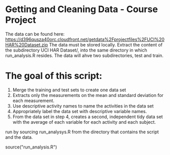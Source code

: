 # Getting and Cleaning Data - Course Project 

The data can be found here: https://d396qusza40orc.cloudfront.net/getdata%2Fprojectfiles%2FUCI%20HAR%20Dataset.zip 
The data must be stored locally.  Extract the content of the subdirectory UCI HAR Dataset/, into the same directory in which run_analysis.R resides.  The data will ahve two subdirectories, test and train.

# The goal of this script:
1. Merge the training and test sets to create one data set
2. Extracts only the measurements on the mean and standard deviation for each measurement. 
3. Use descriptive activity names to name the activities in the data set
4. Appropriately label the data set with descriptive variable names. 
5. From the data set in step 4, creates a second, independent tidy data set with the average of each variable for each activity and each subject.

run by sourcing run_analysys.R from the directory that contains the script and the data.

source("run_analysis.R")


